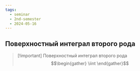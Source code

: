 ```yaml
---
tags:
  - seminar
  - 2nd-semester
  - 2024-05-16
---
```

## Поверхностный интеграл второго рода

> [!important] Поверхностный интеграл второго рода
> $$\begin{gather}
\iint
\end{gather}$$